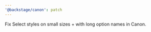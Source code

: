 ```yaml
---
'@backstage/canon': patch
---
```


Fix Select styles on small sizes + with long option names in Canon.
